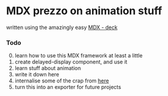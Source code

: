 # MDX prezzo on animation stuff

written using the amazingly easy [MDX - deck](https://github.com/jxnblk/mdx-deck)

### Todo
0. learn how to use this MDX framework at least a little
1. create delayed-display component, and use it
2. learn stuff about animation
3. write it down here
4. internalise some of the crap from [here](https://github.com/manucorporat/perf-apis-2/tree/dcec287625cd4d6aca5e92ad2ad52b0f7fdb1989)
5. turn this into an exporter for future projects
